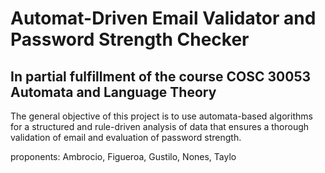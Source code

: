 # Automat-Driven Email Validator and Password Strength Checker

## In partial fulfillment of the course COSC 30053 Automata and Language Theory

The general objective of this project is to use automata-based algorithms for a structured and
rule-driven analysis of data that ensures a thorough validation of email and evaluation of
password strength.




proponents:
 Ambrocio, Figueroa, Gustilo, Nones, Taylo


